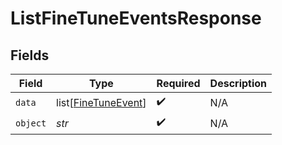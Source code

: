 # ListFineTuneEventsResponse


## Fields

| Field                                                       | Type                                                        | Required                                                    | Description                                                 |
| ----------------------------------------------------------- | ----------------------------------------------------------- | ----------------------------------------------------------- | ----------------------------------------------------------- |
| `data`                                                      | list[[FineTuneEvent](../../models/shared/finetuneevent.md)] | :heavy_check_mark:                                          | N/A                                                         |
| `object`                                                    | *str*                                                       | :heavy_check_mark:                                          | N/A                                                         |